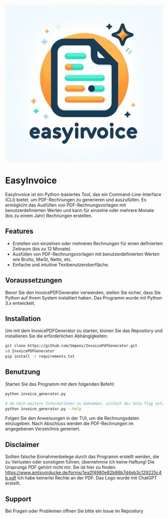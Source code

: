 ![Logo](images/logo.webp)
# EasyInvoice

EasyInvoice ist ein Python-basiertes Tool, das ein Command-Line-Interface (CLI) bietet, um PDF-Rechnungen zu generieren und auszufüllen. Es ermöglicht das Ausfüllen von PDF-Rechnungsvorlagen mit benutzerdefinierten Werten und kann für einzelne oder mehrere Monate (bis zu einem Jahr) Rechnungen erstellen.

## Features

- Erstellen von einzelnen oder mehreren Rechnungen für einen definierten Zeitraum (bis zu 12 Monate).
- Ausfüllen von PDF-Rechnungsvorlagen mit benutzerdefinierten Werten wie Brutto, MwSt, Netto, etc.
- Einfache und intuitive Textbenutzeroberfläche.

## Voraussetzungen

Bevor Sie den InvoicePDFGenerator verwenden, stellen Sie sicher, dass Sie Python auf Ihrem System installiert haben. Das Programm wurde mit Python 3.x entwickelt.

## Installation

Um mit dem InvoicePDFGenerator zu starten, klonen Sie das Repository und installieren Sie die erforderlichen Abhängigkeiten:

```bash
git clone https://github.com/Smponi/InvoicePdfGenerator.git
cd InvoicePDFGenerator
pip install -r requirements.txt
```

## Benutzung

Starten Sie das Programm mit dem folgenden Befehl:

```bash
python invoice_generator.py
```

```bash
# Um noch weitere Informationen zu bekommen, einfach das help flag setzen
python invoice_generator.py --help
```

Folgen Sie den Anweisungen in der TUI, um die Rechnungsdaten einzugeben. Nach Abschluss werden die PDF-Rechnungen im angegebenen Verzeichnis generiert.

## Disclaimer
Sollten falsche Einnahmenbelege durch das Programm erstellt werden, die zu Verlusten oder sonstigem führen, übernehmne ich keine Haftung!
Die Ursprungs PDF gehört nicht mir. Sie ist hier zu finden: https://www.amtsvorducke.de/forms/1ea2f4980e82b86b7d4eb3c129225c4b.pdf
Ich habe keinerlei Rechte an der PDF.
Das Logo wurde mit ChatGPT erstellt. 

## Support

Bei Fragen oder Problemen öffnen Sie bitte ein Issue im Repository 

